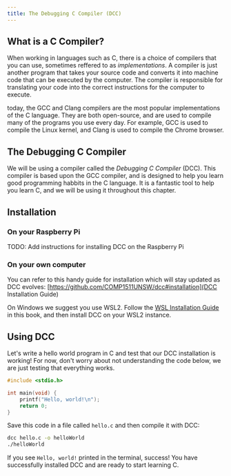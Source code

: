```yaml
---
title: The Debugging C Compiler (DCC)
---
```


## What is a C Compiler?

When working in languages such as C, there is a choice of compilers that you can use, sometimes reffered to as *implementations*. A compiler is just another program that takes your source code and converts it into machine code that can be executed by the computer. The compiler is responsible for translating your code into the correct instructions for the computer to execute.

today, the GCC and Clang compilers are the most popular implementations of the C language. They are both open-source, and are used to compile many of the programs you use every day. For example, GCC is used to compile the Linux kernel, and Clang is used to compile the Chrome browser.

## The Debugging C Compiler

We will be using a compiler called the *Debugging C Compiler* (DCC). This compiler is based upon the GCC compiler, and is designed to help you learn good programming habbits in the C language. It is a fantastic tool to help you learn C, and we will be using it throughout this chapter.

## Installation

### On your Raspberry Pi

TODO: Add instructions for installing DCC on the Raspberry Pi

### On your own computer

You can refer to this handy guide for installation which will stay updated as DCC evolves: [https://github.com/COMP1511UNSW/dcc#installation](DCC Installation Guide)

On Windows we suggest you use WSL2. Follow the [WSL Installation Guide](/book/part-0-getting-started/2-computer-use/0-installation/2-5-setup-win-wsl#1-install-windows-subsystem-for-linux-wsl) in this book, and then install DCC on your WSL2 instance.

## Using DCC

Let's write a hello world program in C and test that our DCC installation is working! For now, don't worry about not understanding the code below, we are just testing that everything works.

```c
#include <stdio.h>

int main(void) {
    printf("Hello, world!\n");
    return 0;
}
```

Save this code in a file called `hello.c` and then compile it with DCC:

```bash
dcc hello.c -o helloWorld
./helloWorld
```

If you see `Hello, world!` printed in the terminal, success! You have successfully installed DCC and are ready to start learning C.
